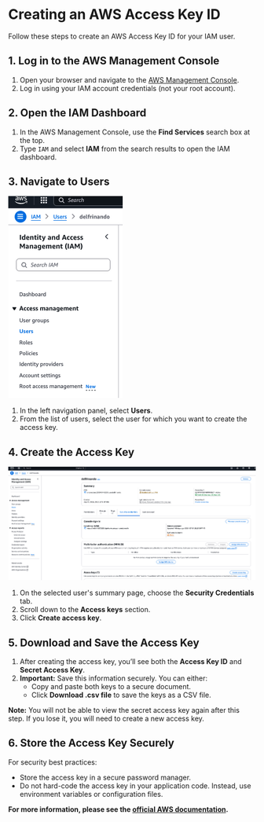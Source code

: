 # Creating an AWS Access Key ID

Follow these steps to create an AWS Access Key ID for your IAM user.

## 1. Log in to the AWS Management Console

1. Open your browser and navigate to the [AWS Management Console](https://aws.amazon.com/console/).
2. Log in using your IAM account credentials (not your root account).

## 2. Open the IAM Dashboard

1. In the AWS Management Console, use the **Find Services** search box at the top.
2. Type `IAM` and select **IAM** from the search results to open the IAM dashboard.

## 3. Navigate to Users

![alt text](image.png)

1. In the left navigation panel, select **Users**.
2. From the list of users, select the user for which you want to create the access key.

## 4. Create the Access Key

![alt text](image-1.png)

1. On the selected user's summary page, choose the **Security Credentials** tab.
2. Scroll down to the **Access keys** section.
3. Click **Create access key**.

## 5. Download and Save the Access Key

1. After creating the access key, you’ll see both the **Access Key ID** and **Secret Access Key**.
2. **Important:** Save this information securely. You can either:
   - Copy and paste both keys to a secure document.
   - Click **Download .csv file** to save the keys as a CSV file.

**Note:** You will not be able to view the secret access key again after this step. If you lose it, you will need to create a new access key.

## 6. Store the Access Key Securely

For security best practices:
- Store the access key in a secure password manager.
- Do not hard-code the access key in your application code. Instead, use environment variables or configuration files.


**For more information, please see the [official AWS documentation](https://docs.aws.amazon.com/IAM/latest/UserGuide/id_credentials_access-keys.html).**
